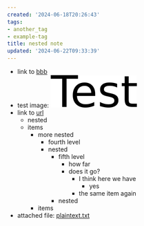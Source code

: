 ```yaml
---
created: '2024-06-18T20:26:43'
tags:
- another_tag
- example-tag
title: nested note
updated: '2024-06-22T09:33:39'
---
```


- link to [bbb](../aaa/bbb.md)
- test image: ![unnamed_bdd640fb06674ad19c80317fa3b1799d](./unnamed_bdd640fb06674ad19c80317fa3b1799d.png)
- link to [url](https://github.com/giuspen/cherrytree/releases/tag/v1.1.3)
   - nested
   - items
      - more nested
         - fourth level
         - nested
            - fifth level
               - how far
               - does it go?
                  - I think here we have
                     - yes
                  - the same item again
            - nested
      - items
- attached file: [plaintext.txt](./plaintext.txt)